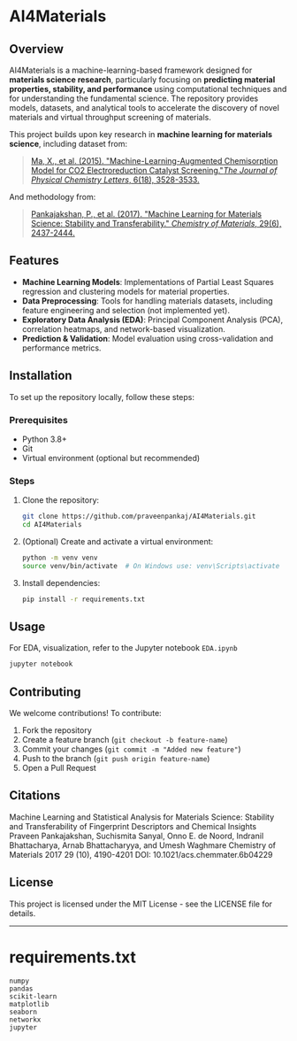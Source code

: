 # AI4Materials

## Overview

AI4Materials is a machine-learning-based framework designed for **materials science research**, particularly focusing on **predicting material properties, stability, and performance** using computational techniques and for understanding the fundamental science. The repository provides models, datasets, and analytical tools to accelerate the discovery of novel materials and virtual throughput screening of materials.

This project builds upon key research in **machine learning for materials science**, including dataset from:


> [Ma, X., et al. (2015). "Machine-Learning-Augmented Chemisorption Model for CO2 Electroreduction Catalyst Screening."](https://pubs.acs.org/doi/10.1021/acs.jpclett.5b01660)[*The Journal of Physical Chemistry Letters*](https://pubs.acs.org/doi/10.1021/acs.jpclett.5b01660)[, 6(18), 3528-3533.](https://pubs.acs.org/doi/10.1021/acs.jpclett.5b01660)

And methodology from:
> [Pankajakshan, P., et al. (2017). "Machine Learning for Materials Science: Stability and Transferability." ](https://pubs.acs.org/doi/full/10.1021/acs.chemmater.6b04229)[*Chemistry of Materials*](https://pubs.acs.org/doi/full/10.1021/acs.chemmater.6b04229)[, 29(6), 2437-2444.](https://pubs.acs.org/doi/full/10.1021/acs.chemmater.6b04229)


## Features

- **Machine Learning Models**: Implementations of Partial Least Squares regression and clustering models for material properties.
- **Data Preprocessing**: Tools for handling materials datasets, including feature engineering and selection (not implemented yet).
- **Exploratory Data Analysis (EDA)**: Principal Component Analysis (PCA), correlation heatmaps, and network-based visualization.
- **Prediction & Validation**: Model evaluation using cross-validation and performance metrics.

## Installation

To set up the repository locally, follow these steps:

### Prerequisites

- Python 3.8+
- Git
- Virtual environment (optional but recommended)

### Steps

1. Clone the repository:
   ```bash
   git clone https://github.com/praveenpankaj/AI4Materials.git
   cd AI4Materials
   ```
2. (Optional) Create and activate a virtual environment:
   ```bash
   python -m venv venv
   source venv/bin/activate  # On Windows use: venv\Scripts\activate
   ```
3. Install dependencies:
   ```bash
   pip install -r requirements.txt
   ```

## Usage

For EDA, visualization, refer to the Jupyter notebook `EDA.ipynb` 

```bash
jupyter notebook
```

## Contributing

We welcome contributions! To contribute:

1. Fork the repository
2. Create a feature branch (`git checkout -b feature-name`)
3. Commit your changes (`git commit -m "Added new feature"`)
4. Push to the branch (`git push origin feature-name`)
5. Open a Pull Request

## Citations
Machine Learning and Statistical Analysis for Materials Science: Stability and Transferability of Fingerprint Descriptors and Chemical Insights
Praveen Pankajakshan, Suchismita Sanyal, Onno E. de Noord, Indranil Bhattacharya, Arnab Bhattacharyya, and Umesh Waghmare
Chemistry of Materials 2017 29 (10), 4190-4201
DOI: 10.1021/acs.chemmater.6b04229

## License

This project is licensed under the MIT License - see the LICENSE file for details.

---

# requirements.txt

```
numpy
pandas
scikit-learn
matplotlib
seaborn
networkx
jupyter
```





